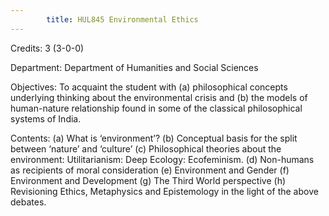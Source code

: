 ```yaml
---
        title: HUL845 Environmental Ethics
---
```

Credits: 3 (3-0-0)

Department: Department of Humanities and Social Sciences

Objectives: To acquaint the student with (a) philosophical concepts underlying thinking about the environmental crisis and (b) the models of human-nature relationship found in some of the classical philosophical systems of India.

Contents: (a) What is ‘environment’? (b) Conceptual basis for the split between ‘nature’ and ‘culture’ (c) Philosophical theories about the environment: Utilitarianism: Deep Ecology: Ecofeminism. (d) Non-humans as recipients of moral consideration (e) Environment and Gender (f) Environment and Development (g) The Third World perspective (h) Revisioning Ethics, Metaphysics and Epistemology in the light of the above debates.